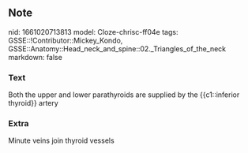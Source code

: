 ## Note
nid: 1661020713813
model: Cloze-chrisc-ff04e
tags: GSSE::!Contributor::Mickey_Kondo, GSSE::Anatomy::Head_neck_and_spine::02._Triangles_of_the_neck
markdown: false

### Text
Both the upper and lower parathyroids are supplied by the {{c1::inferior thyroid}} artery

### Extra
Minute veins join thyroid vessels
